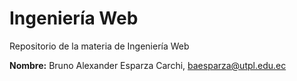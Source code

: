 # Ingeniería Web

Repositorio de la materia de Ingeniería Web

**Nombre:** Bruno Alexander Esparza Carchi, baesparza@utpl.edu.ec